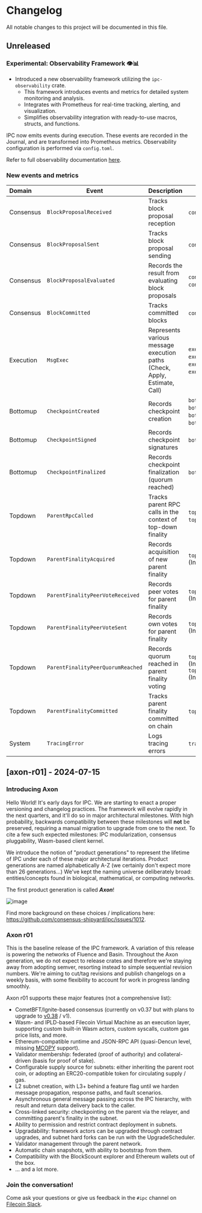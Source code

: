 # Changelog

All notable changes to this project will be documented in this file.

## Unreleased

### Experimental: Observability Framework 👁️📊

- Introduced a new observability framework utilizing the `ipc-observability` crate.
  - This framework introduces events and metrics for detailed system monitoring and analysis.
  - Integrates with Prometheus for real-time tracking, alerting, and visualization.
  - Simplifies observability integration with ready-to-use macros, structs, and functions.

IPC now emits events during execution. These events are recorded in the Journal, and are transformed into Prometheus metrics. Observability configuration is performed via `config.toml`.

Refer to full observability documentation [here](./docs/fendermint/observability.md).

### New events and metrics

| Domain    | Event                             | Description                                                               | Metric(s) derived                                                                                                                                                                                        |
|:----------|-----------------------------------|---------------------------------------------------------------------------|----------------------------------------------------------------------------------------------------------------------------------------------------------------------------------------------------------|
| Consensus | `BlockProposalReceived`           | Tracks block proposal reception                                           | `consensus_block_proposal_received_height` (IntGauge)                                                                                                                                                    |
| Consensus | `BlockProposalSent`               | Tracks block proposal sending                                             | `consensus_block_proposal_sent_height` (IntGauge)                                                                                                                                                        |
| Consensus | `BlockProposalEvaluated`          | Records the result from evaluating block proposals                        | `consensus_block_proposal_accepted_height` (IntGauge), `consensus_block_proposal_rejected_height` (IntGauge)                                                                                             |
| Consensus | `BlockCommitted`                  | Tracks committed blocks                                                   | `consensus_block_committed_height` (IntGauge)                                                                                                                                                            |
| Execution | `MsgExec`                         | Represents various message execution paths (Check, Apply, Estimate, Call) | `exec_fvm_check_execution_time_secs` (Histogram), `exec_fvm_estimate_execution_time_secs` (Histogram), `exec_fvm_apply_execution_time_secs` (Histogram), `exec_fvm_call_execution_time_secs` (Histogram) |
| Bottomup  | `CheckpointCreated`               | Records checkpoint creation                                               | `bottomup_checkpoint_created_total` (IntCounter), `bottomup_checkpoint_created_height` (IntGauge), `bottomup_checkpoint_created_msgcount` (IntGauge), `bottomup_checkpoint_created_confignum` (IntGauge) |
| Bottomup  | `CheckpointSigned`                | Records checkpoint signatures                                             | `bottomup_checkpoint_signed_height` (IntGaugeVec)                                                                                                                                                        |
| Bottomup  | `CheckpointFinalized`             | Records checkpoint finalization (quorum reached)                          | `bottomup_checkpoint_finalized_height` (IntGauge)                                                                                                                                                        |
| Topdown   | `ParentRpcCalled`                 | Tracks parent RPC calls in the context of top-down finality               | `topdown_parent_rpc_call_total` (IntCounterVec), `topdown_parent_rpc_call_latency_secs` (HistogramVec)                                                                                                   |
| Topdown   | `ParentFinalityAcquired`          | Records acquisition of new parent finality                                | `topdown_parent_finality_latest_acquired_height` (IntGaugeVec)                                                                                                                                           |
| Topdown   | `ParentFinalityPeerVoteReceived`  | Records peer votes for parent finality                                    | `topdown_parent_finality_voting_latest_received_height` (IntGaugeVec)                                                                                                                                    |
| Topdown   | `ParentFinalityPeerVoteSent`      | Records own votes for parent finality                                     | `topdown_parent_finality_voting_latest_sent_height` (IntGauge)                                                                                                                                           |
| Topdown   | `ParentFinalityPeerQuorumReached` | Records quorum reached in parent finality voting                          | `topdown_parent_finality_voting_quorum_height` (IntGauge), `topdown_parent_finality_voting_quorum_weight` (IntGauge)                                                                                     |
| Topdown   | `ParentFinalityCommitted`         | Tracks parent finality committed on chain                                 | `topdown_parent_finality_committed_height` (IntGauge)                                                                                                                                                    |
| System    | `TracingError`                    | Logs tracing errors                                                       | `tracing_errors` (IntCounterVec)                                                                                                                                                                         |

## [axon-r01] - 2024-07-15

### Introducing Axon

Hello World! It's early days for IPC. We are starting to enact a proper versioning and changelog practices. The framework will evolve rapidly in the next quarters, and it'll do so in major architectural milestones. With high probability, backwards compatibility between these milestones will **not** be preserved, requiring a manual migration to upgrade from one to the next. To cite a few such expected milestones: IPC modularization, consensus pluggability, Wasm-based client kernel.

We introduce the notion of "product generations" to represent the lifetime of IPC under each of these major architectural iterations. Product generations are named alphabetically A-Z (we certainly don't expect more than 26 generations...) We've kept the naming universe deliberately broad: entities/concepts found in biological, mathematical, or computing networks.

The first product generation is called **_Axon_**!

![image](https://github.com/user-attachments/assets/7f9ac874-acdd-49d2-a409-995c55f6bfd4)

Find more background on these choices / implications here: https://github.com/consensus-shipyard/ipc/issues/1012.

### Axon r01

This is the baseline release of the IPC framework. A variation of this release is powering the networks of Fluence and Basin. Throughout the Axon generation, we do not expect to release crates and therefore we're staying away from adopting semver, resorting instead to simple sequential revision numbers. We're aiming to cut/tag revisions and publish changelogs on a weekly basis, with some flexibility to account for work in progress landing smoothly.

Axon r01 supports these major features (not a comprehensive list):

- CometBFT/Ignite-based consensus (currently on v0.37 but with plans to upgrade to [v0.38](https://github.com/consensus-shipyard/ipc/pull/1004) / v1).
- Wasm- and IPLD-based Filecoin Virtual Machine as an execution layer, supporting custom built-in Wasm actors, custom syscalls, custom gas price lists, and more.
- Ethereum-compatible runtime and JSON-RPC API (quasi-Dencun level, missing [MCOPY](https://github.com/filecoin-project/FIPs/discussions/1025) support).
- Validator membership: federated (proof of authority) and collateral-driven (basis for proof of stake).
- Configurable supply source for subnets: either inheriting the parent root coin, or adopting an ERC20-compatible token for circulating supply / gas.
- L2 subnet creation, with L3+ behind a feature flag until we harden message propagation, response paths, and fault scenarios.
- Asynchronous general message passing across the IPC hierarchy, with result and return data delivery back to the caller.
- Cross-linked security: checkpointing on the parent via the relayer, and committing parent's finality in the subnet.
- Ability to permission and restrict contract deployment in subnets.
- Upgradability: framework actors can be upgraded through contract upgrades, and subnet hard forks can be run with the UpgradeScheduler.
- Validator management through the parent network.
- Automatic chain snapshots, with ability to bootstrap from them.
- Compatibility with the BlockScount explorer and Ethereum wallets out of the box.
- ... and a lot more.

### Join the conversation!

Come ask your questions or give us feedback in the `#ipc` channel on [Filecoin Slack](https://filecoin.io/slack).
